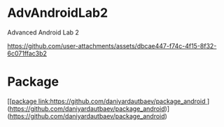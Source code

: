 # AdvAndroidLab2
Advanced Android Lab 2 

https://github.com/user-attachments/assets/dbcae447-f74c-4f15-8f32-6c071ffac3b2


# Package 

[[[package link:https://github.com/daniyardautbaev/package_android
](https://github.com/daniyardautbaev/package_android)](https://github.com/daniyardautbaev/package_android)](https://github.com/daniyardautbaev/package_android)
